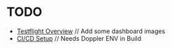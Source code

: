 # TODO

- [Testflight Overview](testflight-overview.md) // Add some dashboard images
- [CI/CD Setup](11-ci-cd-setup.md) // Needs Doppler ENV in Build
